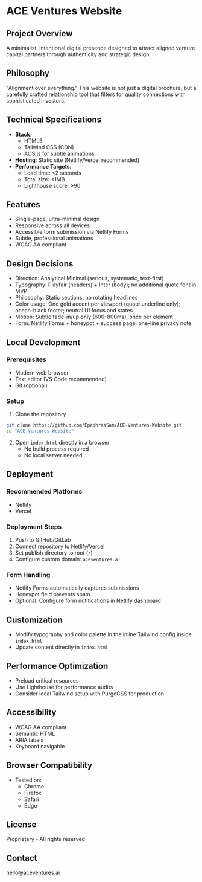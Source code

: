 # ACE Ventures Website

## Project Overview

A minimalist, intentional digital presence designed to attract aligned venture capital partners through authenticity and strategic design.

## Philosophy

"Alignment over everything." This website is not just a digital brochure, but a carefully crafted relationship tool that filters for quality connections with sophisticated investors.

## Technical Specifications

- **Stack**:
  - HTML5
  - Tailwind CSS (CDN)
  - AOS.js for subtle animations
- **Hosting**: Static site (Netlify/Vercel recommended)
- **Performance Targets**:
  - Load time: <2 seconds
  - Total size: <1MB
  - Lighthouse score: >90

## Features

- Single-page, ultra-minimal design
- Responsive across all devices
- Accessible form submission via Netlify Forms
- Subtle, professional animations
- WCAG AA compliant

## Design Decisions

- Direction: Analytical Minimal (serious, systematic, text-first)
- Typography: Playfair (headers) + Inter (body); no additional quote font in MVP
- Philosophy: Static sections; no rotating headlines
- Color usage: One gold accent per viewport (quote underline only); ocean-black footer; neutral UI focus and states
- Motion: Subtle fade-in/up only (600–800ms), once per element
- Form: Netlify Forms + honeypot + success page; one-line privacy note

## Local Development

### Prerequisites

- Modern web browser
- Text editor (VS Code recommended)
- Git (optional)

### Setup

1. Clone the repository

```bash
git clone https://github.com/EpaphrasSam/ACE-Ventures-Website.git
cd "ACE Ventures Website"
```

2. Open `index.html` directly in a browser
   - No build process required
   - No local server needed

## Deployment

### Recommended Platforms

- Netlify
- Vercel

### Deployment Steps

1. Push to GitHub/GitLab
2. Connect repository to Netlify/Vercel
3. Set publish directory to root (`/`)
4. Configure custom domain: `aceventures.ai`

### Form Handling

- Netlify Forms automatically captures submissions
- Honeypot field prevents spam
- Optional: Configure form notifications in Netlify dashboard

## Customization

- Modify typography and color palette in the inline Tailwind config inside `index.html`
- Update content directly in `index.html`

## Performance Optimization

- Preload critical resources
- Use Lighthouse for performance audits
- Consider local Tailwind setup with PurgeCSS for production

## Accessibility

- WCAG AA compliant
- Semantic HTML
- ARIA labels
- Keyboard navigable

## Browser Compatibility

- Tested on:
  - Chrome
  - Firefox
  - Safari
  - Edge

## License

Proprietary - All rights reserved

## Contact

hello@aceventures.ai
